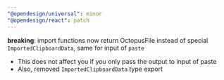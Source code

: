 ```yaml
---
"@opendesign/universal": minor
"@opendesign/react": patch
---
```


**breaking**: import functions now return OctopusFile instead of special `ImportedClipboardData`, same for input of `paste`

- This does not affect you if you only pass the output to input of paste
- Also, removed `ImportedClipboardData` type export
